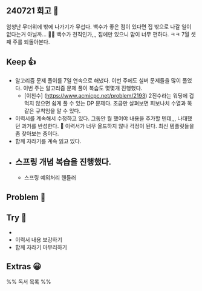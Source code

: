 ## 240721 회고 💬
엄청난 무더위에 밖에 나가기가 무섭다. 백수가 좋은 점이 있다면 집 밖으로 나갈 일이 없다는거 아닐까... 🤦‍♂️ 백수가 천직인가,,, 집에만 있으니 맘이 너무 편하다. ㅋㅋ 7월 셋째 주를 되돌아본다. 

## Keep 👍
- 알고리즘 문제 풀이를 7일 연속으로 해냈다. 이번 주에도 실버 문제들을 많이 풀었다. 이번 주는 알고리즘 문제 풀이 복습도 몇몇개 진행했다. 
	- [이친수] (https://www.acmicpc.net/problem/2193) 2진수라는 워딩에 겁먹지 않으면 쉽게 풀 수 있는 DP 문제다. 조금만 살펴보면 피보나치 수열과 똑같은 규칙임을 알 수 있다.
- 이력서를 계속해서 수정하고 있다. 그동안 뭘 했어야 내용을 추가할 텐데,,, 나태했던 과거를 반성한다. 🥲 이력서가 너무 올드하지 않나 걱정이 된다. 최신 템플릿들을 좀 찾아보는 중이다. 
- 함께 자라기를 계속 읽고 있다.
- 스프링 개념 복습을 진행했다.
	- 
	- 스프링 예외처리 핸들러

## Problem 🤢

## Try 🧚
- 
- 이력서 내용 보강하기
- 함께 자라기 마무리하기

## Extras 😀


%% 독서 목록 %%
